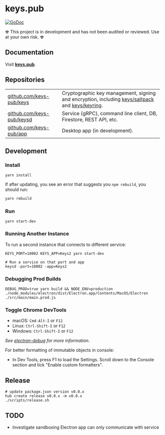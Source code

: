 # keys.pub

[![GoDoc](https://godoc.org/github.com/keys-pub/keys?status.svg)](https://godoc.org/github.com/keys-pub/keys)

☢ This project is in development and has not been audited or reviewed. Use at your own risk. ☢

## Documentation

Visit **[keys.pub](https://keys.pub)**.

## Repositories

|                                                                |                                                                                                                                                                                                              |
| -------------------------------------------------------------- | ------------------------------------------------------------------------------------------------------------------------------------------------------------------------------------------------------------ |
| [github.com/keys-pub/keys](https://github.com/keys-pub/keys)   | Cryptographic key management, signing and encryption, including [keys/saltpack](https://godoc.org/github.com/keys-pub/keys/saltpack) and [keys/keyring](https://godoc.org/github.com/keys-pub/keys/keyring). |
| [github.com/keys-pub/keysd](https://github.com/keys-pub/keysd) | Service (gRPC), command line client, DB, Firestore, REST API, etc.                                                                                                                                           |
| [github.com/keys-pub/app](https://github.com/keys-pub/app)     | Desktop app (in development).                                                                                                                                                                                |

## Development

### Install

```shell
yarn install
```

If after updating, you see an error that suggests you `npm rebuild`, you should run:

```bash
yarn rebuild
```

### Run

```shell
yarn start-dev
```

### Running Another Instance

To run a second instance that connects to different service:

```console
KEYS_PORT=10002 KEYS_APP=Keys2 yarn start-dev

# Run a service on that port and app
keysd -port=10002 -app=Keys2
```

### Debugging Prod Builds

```shell
DEBUG_PROD=true yarn build && NODE_ENV=production ./node_modules/electron/dist/Electron.app/Contents/MacOS/Electron ./src/main/main.prod.js
```

### Toggle Chrome DevTools

- macOS: `Cmd-Alt-I` or `F12`
- Linux: `Ctrl-Shift-I` or `F12`
- Windows: `Ctrl-Shift-I` or `F12`

_See [electron-debug](https://github.com/sindresorhus/electron-debug) for more information._

For better formatting of immutable objects in console:

- In Dev Tools, press F1 to load the Settings. Scroll down to the Console section and tick "Enable custom formatters".

## Release

```shell
# update package.json version v0.0.x
hub create release v0.0.x -m v0.0.x
./scripts/release.sh
```

## TODO

- Investigate sandboxing Electron app can only communicate with service
